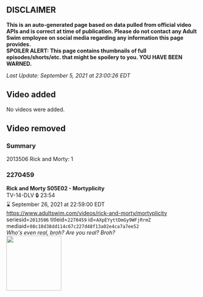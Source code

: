 ## DISCLAIMER
**This is an auto-generated page based on data pulled from official video APIs and is correct at time of publication. Please do not contact any Adult Swim employee on social media regarding any information this page provides.**  
**SPOILER ALERT: This page contains thumbnails of full episodes/shorts/etc. that might be spoilery to you. YOU HAVE BEEN WARNED.**  

_Last Update: September 5, 2021 at 23:00:26 EDT_
## Video added
No videos were added.  
## Video removed
### Summary
2013506 Rick and Morty: 1  
### 2270459
**Rick and Morty S05E02 - Mortyplicity**  
TV-14-DLV 🔒 23:54  
⌛ September 26, 2021 at 22:59:00 EDT  
https://www.adultswim.com/videos/rick-and-morty/mortyplicity  
seriesid=`2013506` titleid=`2270459` id=`AXpEYyttDmGy9WFjRrmZ` mediaid=`08c18d38dd114c67c227d48f13a02e4ca7a7ee52`  
_Who's even real, broh? Are you real? Broh?_  
<a href="https://media.cdn.adultswim.com/uploads/20210625/thumbnails/2_216251416154-RickAndMorty_502_Mortyplicity.png"><img src="https://media.cdn.adultswim.com/uploads/20210625/thumbnails/2_216251416154-RickAndMorty_502_Mortyplicity.png" height="144px" /></a>

